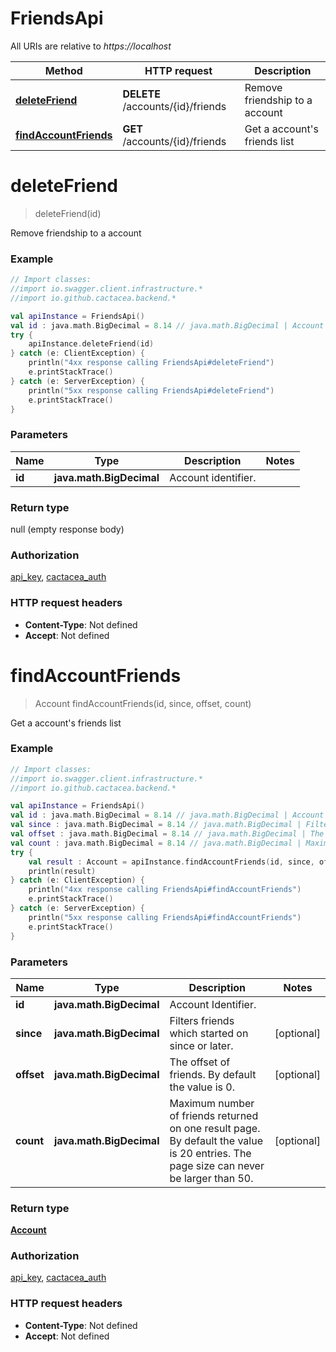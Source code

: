 # FriendsApi

All URIs are relative to *https://localhost*

Method | HTTP request | Description
------------- | ------------- | -------------
[**deleteFriend**](FriendsApi.md#deleteFriend) | **DELETE** /accounts/{id}/friends | Remove friendship to a account
[**findAccountFriends**](FriendsApi.md#findAccountFriends) | **GET** /accounts/{id}/friends | Get a account&#39;s friends list


<a name="deleteFriend"></a>
# **deleteFriend**
> deleteFriend(id)

Remove friendship to a account

### Example
```kotlin
// Import classes:
//import io.swagger.client.infrastructure.*
//import io.github.cactacea.backend.*

val apiInstance = FriendsApi()
val id : java.math.BigDecimal = 8.14 // java.math.BigDecimal | Account identifier.
try {
    apiInstance.deleteFriend(id)
} catch (e: ClientException) {
    println("4xx response calling FriendsApi#deleteFriend")
    e.printStackTrace()
} catch (e: ServerException) {
    println("5xx response calling FriendsApi#deleteFriend")
    e.printStackTrace()
}
```

### Parameters

Name | Type | Description  | Notes
------------- | ------------- | ------------- | -------------
 **id** | **java.math.BigDecimal**| Account identifier. |

### Return type

null (empty response body)

### Authorization

[api_key](../README.md#api_key), [cactacea_auth](../README.md#cactacea_auth)

### HTTP request headers

 - **Content-Type**: Not defined
 - **Accept**: Not defined

<a name="findAccountFriends"></a>
# **findAccountFriends**
> Account findAccountFriends(id, since, offset, count)

Get a account&#39;s friends list

### Example
```kotlin
// Import classes:
//import io.swagger.client.infrastructure.*
//import io.github.cactacea.backend.*

val apiInstance = FriendsApi()
val id : java.math.BigDecimal = 8.14 // java.math.BigDecimal | Account Identifier.
val since : java.math.BigDecimal = 8.14 // java.math.BigDecimal | Filters friends which started on since or later.
val offset : java.math.BigDecimal = 8.14 // java.math.BigDecimal | The offset of friends. By default the value is 0.
val count : java.math.BigDecimal = 8.14 // java.math.BigDecimal | Maximum number of friends returned on one result page. By default the value is 20 entries. The page size can never be larger than 50.
try {
    val result : Account = apiInstance.findAccountFriends(id, since, offset, count)
    println(result)
} catch (e: ClientException) {
    println("4xx response calling FriendsApi#findAccountFriends")
    e.printStackTrace()
} catch (e: ServerException) {
    println("5xx response calling FriendsApi#findAccountFriends")
    e.printStackTrace()
}
```

### Parameters

Name | Type | Description  | Notes
------------- | ------------- | ------------- | -------------
 **id** | **java.math.BigDecimal**| Account Identifier. |
 **since** | **java.math.BigDecimal**| Filters friends which started on since or later. | [optional]
 **offset** | **java.math.BigDecimal**| The offset of friends. By default the value is 0. | [optional]
 **count** | **java.math.BigDecimal**| Maximum number of friends returned on one result page. By default the value is 20 entries. The page size can never be larger than 50. | [optional]

### Return type

[**Account**](Account.md)

### Authorization

[api_key](../README.md#api_key), [cactacea_auth](../README.md#cactacea_auth)

### HTTP request headers

 - **Content-Type**: Not defined
 - **Accept**: Not defined

